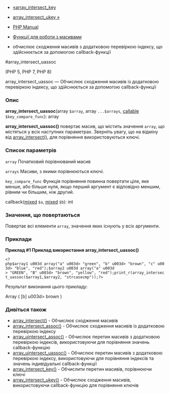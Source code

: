 - [«array_intersect_key](function.array-intersect-key.md)
- [array_intersect_ukey »](function.array-intersect-ukey.md)

- [PHP Manual](index.md)
- [Функції для роботи з масивами](ref.array.md)
- обчислює сходження масивів з додатковою перевіркою індексу,
що здійснюється за допомогою callback-функції

#array_intersect_uassoc

(PHP 5, PHP 7, PHP 8)

array_intersect_uassoc — Обчислює сходження масивів із додатковою
перевіркою індексу, що здійснюється за допомогою callback-функції

### Опис

**array_intersect_uassoc**(array `$array`, array `...$arrays`,
[callable](language.types.callable.md) `$key_compare_func`): array

**array_intersect_uassoc()** повертає масив, що містить значення
`array`, що містяться у всіх наступних параметрах. Зверніть увагу,
що на відміну від [array_intersect()](function.array-intersect.md), для
порівняння використовуються ключі.

### Список параметрів

`array`
Початковий порівнюваний масив

`arrays`
Масиви, з якими порівнюються ключі.

`key_compare_func`
Функція порівняння повинна повертати ціле, яке менше, або
більше нуля, якщо перший аргумент є відповідно меншим,
рівним чи більшим, ніж другий.

callback([mixed](language.types.declarations.md#language.types.declarations.mixed)
`$a`,
[mixed](language.types.declarations.md#language.types.declarations.mixed)
`$b`): int

### Значення, що повертаються

Повертає всі елементи `array`, значення яких існують у всіх
аргументи.

### Приклади

**Приклад #1 Приклад використання **array_intersect_uassoc()****

` <?php$array1 u003d array("a" u003d> "green", "b" u003d> "brown", "c" u003d> "blue", "red");$array2 u003d array("a" u003d > "GREEN", "B" u003d> "brown", "yellow", "red");print_r(array_intersect_uassoc($array1,$array2, "strcasecmp"));?> `

Результат виконання цього прикладу:

Array
(
[b] u003d> brown
)

### Дивіться також

- [array_intersect()](function.array-intersect.md) - Обчислює
сходження масивів
- [array_intersect_assoc()](function.array-intersect-assoc.md) -
Обчислює сходження масивів із додатковою перевіркою індексу
- [array_uintersect_assoc()](function.array-uintersect-assoc.md) -
Обчислює перетин масивів з додатковою перевіркою індексів,
використовуючи для порівняння значень callback-функцію
- [array_uintersect_uassoc()](function.array-uintersect-uassoc.md) -
Обчислює перетин масивів з додатковою перевіркою індексу,
використовуючи для порівняння індексів та значень індивідуальні
callback-функції
- [array_intersect_key()](function.array-intersect-key.md) -
Обчислити перетин масивів, порівнюючи ключі
- [array_intersect_ukey()](function.array-intersect-ukey.md) -
Обчислює сходження масивів, використовуючи callback-функцію для
порівняння ключів
